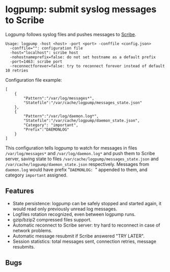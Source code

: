 # logpump: submit syslog messages to Scribe

Logpump follows syslog files and pushes messages to [Scribe][].

	Usage: logpump -host <host> -port <port> -conffile <config.json>
	  -conffile="": configuration file
	  -host="localhost": scribe host
	  -nohostnameprefix=false: do not set hostname as a default prefix
	  -port=1463: scribe port
	  -reconnectforever=false: try to reconnect forever instead of default 10 retries

Configuration file example:

	[
		{
			"Pattern":"/var/log/messages*",
			"Statefile":"/var/cache/logpump/messages_state.json"
		},
		{
			"Pattern":"/var/log/daemon.log*",
			"Statefile":"/var/cache/logpump/daemon_state.json",
			"Category": "important",
			"Prefix":"DAEMONLOG"
		}
	]

This configuration tells logpump to watch for messages in files
`/var/log/messages*` and `/var/log/daemon.log*` and push them to Scribe server,
saving state to files `/var/cache/logpump/messages_state.json` and
`/var/cache/logpump/daemon_state.json` respectively. Messages from `daemon.log`
would have prefix "`DAEMONLOG: `" appended to them, and category `important`
assigned.

## Features

* State persistence: logpump can be safely stopped and started again, it would
  read only previously unread log messages.
* Logfiles rotation recognized, even between logpump runs.
* gzip/bzip2 compressed files support.
* Automatic reconnect to Scribe server: try hard to reconnect in case of
  network problems.
* Automatic message resubmit if Scribe answered "TRY LATER".
* Session statistics: total messages sent, connection retries, message
  resubmits.

## Bugs


[Scribe]: https://github.com/facebook/scribe
